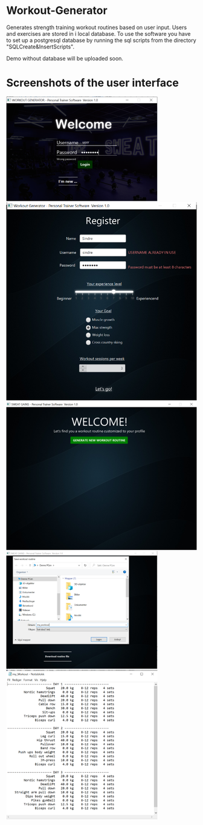 # Workout-Generator
Generates strength training workout routines based on user input. Users and exercises are stored in i local database.
To use the software you have to set up a postgresql database by running the sql scripts from the directory "SQLCreate&InsertScripts".

Demo without database will be uploaded soon.

# Screenshots of the user interface
<img src="resources/images/login.png" width=400>
<img src="resources/images/register.png" width=550>
<img src="resources/images/welcome.png" width=650>
<img src="resources/images/save.png" width=400>
<img src="resources/images/txt.png" width=400>



